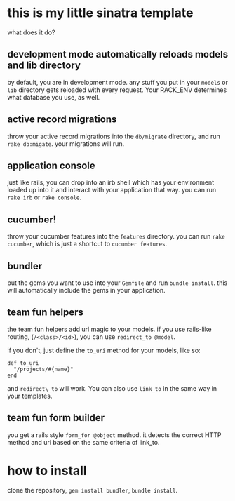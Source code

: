 this is my little sinatra template
==================================

what does it do?

development mode automatically reloads models and lib directory
---------------------------------------------------------------

by default, you are in development mode. any stuff you put in your ``models``
or ``lib`` directory gets reloaded with every request. Your RACK_ENV determines
what database you use, as well.

active record migrations
------------------------

throw your active record migrations into the ``db/migrate`` directory, and run
``rake db:migate``. your migrations will run.

application console
-------------------

just like rails, you can drop into an irb shell which has your environment loaded
up into it and interact with your application that way. you can run ``rake irb`` or
``rake console``.

cucumber!
---------

throw your cucumber features into the ``features`` directory. you can run
``rake cucumber``, which is just a shortcut to ``cucumber features``.

bundler
-------

put the gems you want to use into your ``Gemfile`` and run ``bundle install``.
this will automatically include the gems in your application.

team fun helpers
----------------

the team fun helpers add url magic to your models.
if you use rails-like routing, (``/<class>/<id>``), you can use ``redirect_to @model``.

if you don't, just define the ``to_uri`` method for your models, like so:

    def to_uri
      "/projects/#{name}"
    end

and ``redirect\_to`` will work. You can also use ``link_to`` in the same way in your
templates.

team fun form builder
---------------------

you get a rails style ``form_for @object`` method. it detects the correct HTTP method
and uri based on the same criteria of link_to.



how to install
==============

clone the repository, ``gem install bundler``, ``bundle install``.